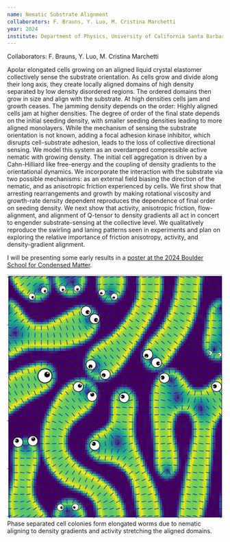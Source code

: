 ```yaml
---
name: Nematic Substrate Alignment
collaborators: F. Brauns, Y. Luo, M. Cristina Marchetti
year: 2024
institute: Department of Physics, University of California Santa Barbara
---
```

Collaborators: F. Brauns, Y. Luo, M. Cristina Marchetti

Apolar elongated cells growing on an aligned liquid crystal elastomer collectively sense the substrate orientation. As cells grow and divide along their long axis, they create locally aligned domains of high density separated by low density disordered regions. The ordered domains then grow in size and align with the substrate. At high densities cells jam and growth ceases. The jamming density depends on the order: Highly aligned cells jam at higher densities. The degree of order of the final state depends on the initial seeding density, with smaller seeding densities leading to more aligned monolayers. While the mechanism of sensing the substrate orientation is not known, adding a focal adhesion kinase inhibitor, which disrupts cell-substrate adhesion, leads to the loss of collective directional sensing. We model this system as an overdamped compressible active nematic with growing density. The initial cell aggregation is driven by a Cahn-Hilliard like free-energy and the coupling of density gradients to the orientational dynamics. We incorporate the interaction with the substrate via two possible mechanisms: as an external field biasing the direction of the nematic, and as anisotropic friction experienced by cells. We first show that arresting rearrangements and growth by making rotational viscosity and growth-rate density dependent reproduces the dependence of final order on seeding density. We next show that activity, anisotropic friction, flow-alignment, and alignment of Q-tensor to density gradients all act in concert to engender substrate-sensing at the collective level. We qualitatively reproduce the swirling and laning patterns seen in experiments and plan on exploring the relative importance of friction anisotropy, activity, and density-gradient alignment.

I will be presenting some early results in a [poster at the 2024 Boulder School for Condensed Matter](https://boulderschool.yale.edu/sites/default/files/parmar_toshi_poster_session-2.png).

<body> 
	<div id="img-container" style="text-align:center;">
        <img src="/assets/worms.png" alt="Image with green elongated objects with googly eyes on them.">
    </div>
</body>
Phase separated cell colonies form elongated worms due to nematic aligning to density gradients and activity stretching the aligned domains.
